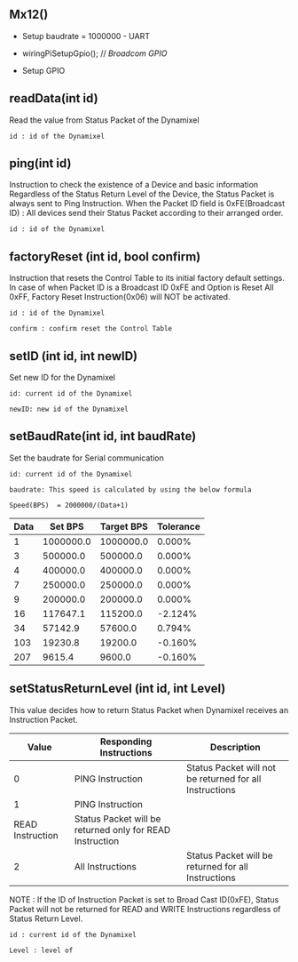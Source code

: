 ## Mx12() ##

- Setup baudrate = 1000000 - UART

- wiringPiSetupGpio();	// *Broadcom GPIO*

- Setup GPIO


## readData(int id) ##

Read the value from Status Packet of the Dynamixel

	id : id of the Dynamixel

## ping(int id) ##

Instruction to check the existence of a Device and basic information
Regardless of the Status Return Level of the Device, the Status Packet is always sent to Ping Instruction.
When the Packet ID field is 0xFE(Broadcast ID) : All devices send their Status Packet according to their arranged order.

	id : id of the Dynamixel	

## factoryReset (int id, bool confirm) ##

Instruction that resets the Control Table to its initial factory default settings.
In case of when Packet ID is a Broadcast ID 0xFE and Option is Reset All 0xFF, Factory Reset Instruction(0x06) will NOT be activated.	

	id : id of the Dynamixel
	
	confirm : confirm reset the Control Table

## setID (int id, int newID) ##

Set new ID for the Dynamixel
	
	id: current id of the Dynamixel

	newID: new id of the Dynamixel

## setBaudRate(int id, int baudRate) ##

Set the baudrate for Serial communication

	id: current id of the Dynamixel

	baudrate: This speed is calculated by using the below formula

	Speed(BPS)  = 2000000/(Data+1)

| Data | Set BPS | Target BPS | Tolerance |
|------|---------|------------|-----------|
|1|1000000.0|1000000.0|0.000%|
|3|500000.0|500000.0|0.000%|
|4|400000.0|400000.0|0.000%|
|7|250000.0|250000.0|0.000%|
|9|200000.0|200000.0|0.000%|
|16|117647.1|115200.0|-2.124%|
|34|57142.9|57600.0|0.794%|
|103|19230.8|19200.0|-0.160%|
|207|9615.4|9600.0|-0.160%|

## setStatusReturnLevel (int id, int Level) ##

This value decides how to return Status Packet when Dynamixel receives an Instruction Packet.

|Value|Responding Instructions|Description|
|-----|-----------------------|-----------|
|0|PING Instruction|Status Packet will not be returned for all Instructions|
|1|PING Instruction 
READ Instruction|Status Packet will be returned only for READ Instruction|
|2|All Instructions|Status Packet will be returned for all Instructions|
	
		
NOTE : If the ID of Instruction Packet is set to Broad Cast ID(0xFE), Status Packet will not be returned for READ and WRITE Instructions regardless of Status Return Level.
	
	id : current id of the Dynamixel

	Level : level of 